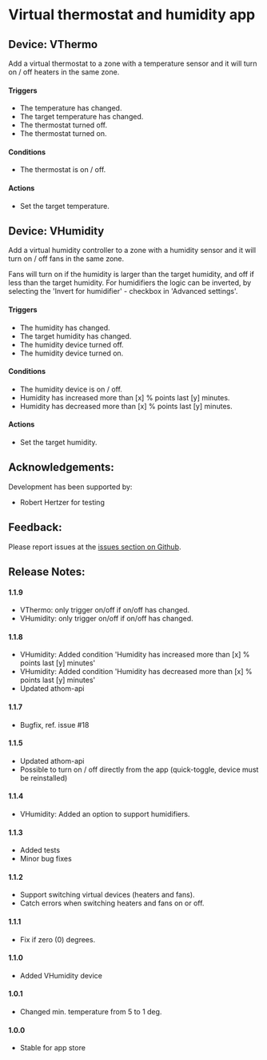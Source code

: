 # Virtual thermostat and humidity app

## Device: VThermo

Add a virtual thermostat to a zone with a temperature sensor and it will turn on / off heaters in the same zone.

#### Triggers

- The temperature has changed.
- The target temperature has changed.
- The thermostat turned off.
- The thermostat turned on.

#### Conditions

- The thermostat is on / off.

#### Actions

- Set the target temperature.

## Device: VHumidity

Add a virtual humidity controller to a zone with a humidity sensor and it will turn on / off fans in the same zone.

Fans will turn on if the humidity is larger than the target humidity, and off if less than the target humidity.  For humidifiers the logic can be inverted, by selecting the 'Invert for humidifier' - checkbox in 'Advanced settings'.

#### Triggers

- The humidity has changed.
- The target humidity has changed.
- The humidity device turned off.
- The humidity device turned on.

#### Conditions

- The humidity device is on / off.
- Humidity has increased more than [x] % points last [y] minutes.
- Humidity has decreased more than [x] % points last [y] minutes.

#### Actions

- Set the target humidity.

## Acknowledgements:

Development has been supported by:   
* Robert Hertzer for testing

## Feedback:

Please report issues at the [issues section on Github](https://github.com/balmli/no.almli.thermostat/issues).

## Release Notes:

#### 1.1.9

- VThermo: only trigger on/off if on/off has changed. 
- VHumidity: only trigger on/off if on/off has changed. 

#### 1.1.8

- VHumidity: Added condition 'Humidity has increased more than [x] % points last [y] minutes'
- VHumidity: Added condition 'Humidity has decreased more than [x] % points last [y] minutes'
- Updated athom-api

#### 1.1.7

- Bugfix, ref. issue #18

#### 1.1.5

- Updated athom-api
- Possible to turn on / off directly from the app (quick-toggle, device must be reinstalled)

#### 1.1.4

- VHumidity: Added an option to support humidifiers.

#### 1.1.3

- Added tests
- Minor bug fixes

#### 1.1.2

- Support switching virtual devices (heaters and fans).
- Catch errors when switching heaters and fans on or off.

#### 1.1.1

- Fix if zero (0) degrees.

#### 1.1.0

- Added VHumidity device

#### 1.0.1

- Changed min. temperature from 5 to 1 deg.

#### 1.0.0

- Stable for app store
